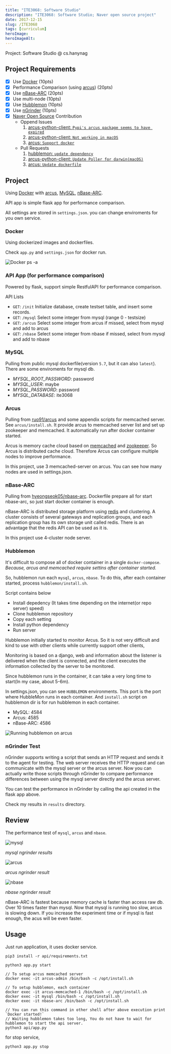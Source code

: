 ```yaml
---
title: "ITE3068: Software Studio"
description: "ITE3068: Software Studio; Naver open source project"
date: 2017-12-15
slug: /ITE3068
tags: [curriculum]
heroImage:
heroImageAlt:
---
```


Project: Software Studio @ cs.hanynag

## Project Requirements

- [x] Use [Docker](https://www.docker.com/) (10pts)
- [x] Performance Comparison (using [arcus](http://naver.github.io/arcus/)) (20pts)
- [x] Use [nBase-ARC](https://github.com/naver/nbase-arc) (20pts)
- [x] Use multi-node (10pts)
- [x] Use [Hubblemon](https://github.com/naver/hubblemon) (10pts)
- [x] Use [nGrinder](http://naver.github.io/ngrinder/) (10pts)
- [x] [Naver Open Source](https://github.com/naver) Contribution
    - Oppend Issues
        1. [arcus-python-client: `Pypi's arcus package seems to have expired`](https://github.com/naver/arcus-python-client/issues/11)
        2. [arcus-python-client: `Not working in macOS`](https://github.com/naver/arcus-python-client/issues/12)
        3. [arcus: `Support docker`](https://github.com/naver/arcus/issues/35)
    - Pull Requests
        1. [hubblemon: `update dependency`](https://github.com/naver/hubblemon/pull/22)
        2. [arcus-python-client: `Update Poller for darwin(macOS)`](https://github.com/naver/arcus-python-client/pull/13)
        3. [arcus: `Update dockerfile`](https://github.com/naver/arcus/pull/36)

## Project

Using [Docker](https://www.docker.com/) with [arcus](https://hub.docker.com/r/ruo91/arcus/), [MySQL](https://hub.docker.com/_/mysql/), [nBase-ARC](https://hub.docker.com/r/hyeongseok05/nbase-arc/).

API app is simple flask app for performance comparison.

All settings are stored in `settings.json`. you can change enviroments for you own service.


### Docker

Using dockerized images and dockerfiles.

Check `app.py` and `settings.json` for docker run.

![Docker ps -a](https://github.com/jiunbae/ITE3068/blob/master/results/docker%20process.png?raw=true)

### API App (for performance comparison)
Powered by flask, support simple RestfulAPI for performance comparison.

API Lists

- `GET`: `/init`
    Initialize database, create testset table, and insert some records.
- `GET`: `/mysql` 
    Select some integer from mysql (range 0 - testsize)
- `GET`: `/arcus`
    Select some integer from arcus if missed, select from mysql and add to arcus
- `GET`: `/nbase`
    Select some integer from nbase if missed, select from mysql and add to nbase

### MySQL

Pulling from public mysql dockerfile(version `5.7`, but it can also `latest`).
There are some enviroments for mysql db.

- *MYSQL_ROOT_PASSWORD*: password
- *MYSQL_USER*: maybe
- *MYSQL_PASSWORD*: password
- *MYSQL_DATABASE*: ite3068

### Arcus

Pulling from [ruo91/arcus](https://hub.docker.com/r/ruo91/arcus/) and some appendix scripts for memcached server.
See `arcus/install.sh`. It provide arcus to memcached server list and set up zookeeper and memcached.
It automatically run after docker container started.

Arcus is memory cache cloud based on [memcached](https://memcached.org/) and [zookeeper](https://zookeeper.apache.org/). So Arcus is distributed cache cloud. Therefore Arcus can configure multiple nodes to improve performance.

In this project, use 3 memcached-server on arcus. You can see how many nodes are used in settings.json.

### nBase-ARC

Pulling from [hyeongseok05/nbase-arc](https://hub.docker.com/r/hyeongseok05/nbase-arc/).
Dockerfile prepare all for start nbase-arc, so just start docker container is enough.

nBase-ARC is distributed storage platform using [redis](https://redis.io/) and clustering.
A cluster consists of several gateways and replication groups, and each replication group has its own storage unit called redis.
There is an advantage that the redis API can be used as it is.

In this project use 4-cluster node server.

### Hubblemon

It's difficult to compose all of docker container in a single `docker-compose`. 
*Because, arcus and memcached require settins after container started.*

So, hubblemon run each `mysql`, `arcus`, `nbase`.
To do this, after each container started, process `hubblemon/install.sh`.

Script contains below

- Install depedency (It takes time depending on the internet(or repo server) speed)
- Clone hubblemon repository
- Copy each setting
- Install python dependency
- Run server

Hubblemon initially started to monitor Arcus. So it is not very difficult and kind to use with other clients while currently support other clients,

Monitoring is based on a django, web and information about the listener is delivered when the client is connected, and the client executes the information collected by the server to be monitored.

Since hubblemon runs in the container, it can take a very long time to start(In my case, about 5-6m).

In settings.json, you can see `HUBBLEMON` environments. This port is the port where HubbleMon runs in each container. And `install.sh` script on hubblemon dir is for run hubblemon in each container.

- MySQL: 4584
- Arcus: 4585 
- nBase-ARC:  4586

![Running hubblemon on arcus](https://github.com/jiunbae/ITE3068/blob/master/results/hubblemon.png?raw=true)

### nGrinder Test

nGrinder supports writing a script that sends an HTTP request and sends it to the agent for testing. 
The web server receives the HTTP request and can communicate with the mysql server or the arcus server. 
Now you can actually write those scripts through nGrinder to compare performance differences between using the mysql server directly and the arcus server.

You can test the performance in nGrinder by calling the api created in the flask app above.

Check my results in `results` directory.

## Review

The performance test of `mysql`, `arcus` and `nbase`.

![mysql](https://github.com/jiunbae/ITE3068/blob/master/results/mysql.png?raw=true)

*mysql ngrinder results*

![arcus](https://github.com/jiunbae/ITE3068/blob/master/results/arcus.png?raw=true)

*arcus ngrinder result*

![nbase](https://github.com/jiunbae/ITE3068/blob/master/results/nbase.png?raw=true)

*nbase ngrinder result*

nBase-ARC is fastest because memory cache is faster than access raw db. Over 10 times faster than mysql. 
Now that mysql is running too slow, arcus is slowing down.
If you increase the experiment time or if mysql is fast enough, the acus will be even faster.

## Usage 

Just run application, it uses docker service.

```
pip3 install -r api/requirements.txt

python3 app.py start

// To setup arcus memcached server
docker exec -it arcus-admin /bin/bash -c /opt/install.sh

// To setup hubblemon, each container
docker exec -it arcus-memcached-1 /bin/bash -c /opt/install.sh
docker exec -it mysql /bin/bash -c /opt/install.sh
docker exec -it nbase-arc /bin/bash -c /opt/install.sh

// You can run this command in other shell after above execution print `Docker started!`
// Waiting hubblemon takes too long, You do not have to wait for hubblemon to start the api server.
python3 api/app.py
```

for stop service,

```
python3 app.py stop
```

